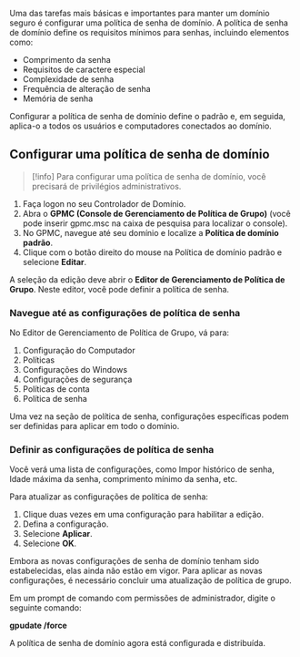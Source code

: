 Uma das tarefas mais básicas e importantes para manter um domínio seguro é configurar uma política de senha de domínio. A política de senha de domínio define os requisitos mínimos para senhas, incluindo elementos como:

- Comprimento da senha
- Requisitos de caractere especial
- Complexidade de senha
- Frequência de alteração de senha
- Memória de senha

Configurar a política de senha de domínio define o padrão e, em seguida, aplica-o a todos os usuários e computadores conectados ao domínio.

## Configurar uma política de senha de domínio

>[!info]
>Para configurar uma política de senha de domínio, você precisará de privilégios administrativos.

1. Faça logon no seu Controlador de Domínio.
2. Abra o **GPMC (Console de Gerenciamento de Política de Grupo)** (você pode inserir gpmc.msc na caixa de pesquisa para localizar o console).
3. No GPMC, navegue até seu domínio e localize a **Política de domínio padrão**.
4. Clique com o botão direito do mouse na Política de domínio padrão e selecione **Editar**.

A seleção da edição deve abrir o **Editor de Gerenciamento de Política de Grupo**. Neste editor, você pode definir a política de senha.

### Navegue até as configurações de política de senha
No Editor de Gerenciamento de Política de Grupo, vá para:

1. Configuração do Computador
2. Políticas
3. Configurações do Windows
4. Configurações de segurança
5. Políticas de conta
6. Política de senha

Uma vez na seção de política de senha, configurações específicas podem ser definidas para aplicar em todo o domínio.

### Definir as configurações de política de senha
Você verá uma lista de configurações, como Impor histórico de senha, Idade máxima da senha, comprimento mínimo da senha, etc.

Para atualizar as configurações de política de senha:

1. Clique duas vezes em uma configuração para habilitar a edição.
2. Defina a configuração.
3. Selecione **Aplicar**.
4. Selecione **OK**.

Embora as novas configurações de senha de domínio tenham sido estabelecidas, elas ainda não estão em vigor. Para aplicar as novas configurações, é necessário concluir uma atualização de política de grupo.

Em um prompt de comando com permissões de administrador, digite o seguinte comando:

**gpudate /force**

A política de senha de domínio agora está configurada e distribuída.